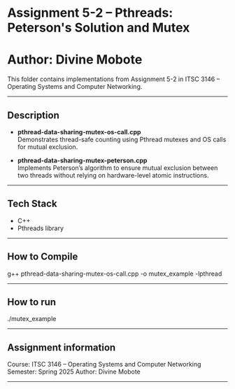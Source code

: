 # Assignment 5-2 – Pthreads: Peterson's Solution and Mutex
# Author: Divine Mobote

This folder contains implementations from Assignment 5-2 in ITSC 3146 – Operating Systems and Computer Networking.

---

##  Description

- **pthread-data-sharing-mutex-os-call.cpp**  
  Demonstrates thread-safe counting using Pthread mutexes and OS calls for mutual exclusion.

- **pthread-data-sharing-mutex-peterson.cpp**  
  Implements Peterson’s algorithm to ensure mutual exclusion between two threads without relying on hardware-level atomic instructions.

---

##  Tech Stack

- C++
- Pthreads library

---

##  How to Compile

g++ pthread-data-sharing-mutex-os-call.cpp -o mutex_example -lpthread

---

## How to run
./mutex_example

---

## Assignment information
Course: ITSC 3146 – Operating Systems and Computer Networking
Semester: Spring 2025
Author: Divine Mobote

---
